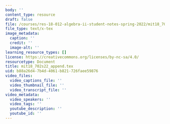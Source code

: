 ```yaml
---
body: ''
content_type: resource
draft: false
file: /courses/res-18-012-algebra-ii-student-notes-spring-2022/mit18_702s22_append.tex
file_type: text/x-tex
image_metadata:
  caption: ''
  credit: ''
  image-alt: ''
learning_resource_types: []
license: https://creativecommons.org/licenses/by-nc-sa/4.0/
resourcetype: Document
title: mit18_702s22_append.tex
uid: b88a26d4-7b4d-4061-b821-726faee59876
video_files:
  video_captions_file: ''
  video_thumbnail_file: ''
  video_transcript_file: ''
video_metadata:
  video_speakers: ''
  video_tags: ''
  youtube_description: ''
  youtube_id: ''
---
```

